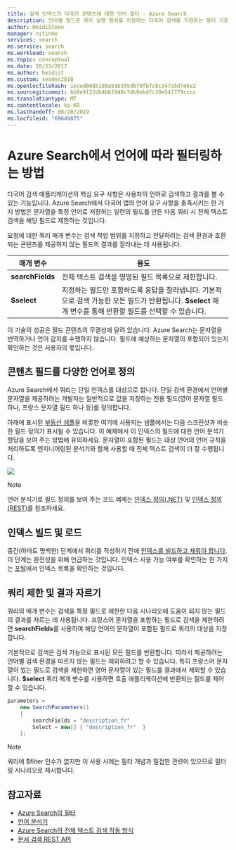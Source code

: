 ```yaml
---
title: 검색 인덱스의 다국어 콘텐츠에 대한 언어 필터 - Azure Search
description: 언어별 필드로 쿼리 실행 범위를 지정하는 다국어 검색을 지원하는 필터 기준입니다.
author: HeidiSteen
manager: nitinme
services: search
ms.service: search
ms.workload: search
ms.topic: conceptual
ms.date: 10/23/2017
ms.author: heidist
ms.custom: seodec2018
ms.openlocfilehash: 1eced868b180a916355d6f9fbfc8cd47a5d7d6e2
ms.sourcegitcommit: bb8e9f22db4b6f848c7db0ebdfc10e547779cccc
ms.translationtype: MT
ms.contentlocale: ko-KR
ms.lasthandoff: 08/20/2019
ms.locfileid: "69649875"
---
```

# <a name="how-to-filter-by-language-in-azure-search"></a>Azure Search에서 언어에 따라 필터링하는 방법 

다국어 검색 애플리케이션의 핵심 요구 사항은 사용자의 언어로 검색하고 결과를 볼 수 있는 기능입니다. Azure Search에서 다국어 앱의 언어 요구 사항을 충족시키는 한 가지 방법은 문자열을 특정 언어로 저장하는 일련의 필드를 만든 다음 쿼리 시 전체 텍스트 검색을 해당 필드로 제한하는 것입니다.

요청에 대한 쿼리 매개 변수는 검색 작업 범위를 지정하고 전달하려는 검색 환경과 호환되는 콘텐츠를 제공하지 않는 필드의 결과를 잘라내는 데 사용됩니다.

| 매개 변수 | 용도 |
|-----------|--------------|
| **searchFields** | 전체 텍스트 검색을 명명된 필드 목록으로 제한합니다. |
| **$select** | 지정하는 필드만 포함하도록 응답을 잘라냅니다. 기본적으로 검색 가능한 모든 필드가 반환됩니다. **$select** 매개 변수를 통해 반환할 필드를 선택할 수 있습니다. |

이 기술의 성공은 필드 콘텐츠의 무결성에 달려 있습니다. Azure Search는 문자열을 번역하거나 언어 감지를 수행하지 않습니다. 필드에 예상하는 문자열이 포함되어 있는지 확인하는 것은 사용자의 몫입니다.

## <a name="define-fields-for-content-in-different-languages"></a>콘텐츠 필드를 다양한 언어로 정의

Azure Search에서 쿼리는 단일 인덱스를 대상으로 합니다. 단일 검색 환경에서 언어별 문자열을 제공하려는 개발자는 일반적으로 값을 저장하는 전용 필드(영어 문자열 필드 하나, 프랑스 문자열 필드 하나 등)를 정의합니다. 

아래에 표시된 [부동산 샘플](search-get-started-portal.md)을 비롯한 여기에 사용되는 샘플에서는 다음 스크린샷과 비슷한 필드 정의가 표시될 수 있습니다. 이 예제에서 이 인덱스의 필드에 대한 언어 분석기 할당을 보여 주는 방법에 유의하세요. 문자열이 포함된 필드는 대상 언어의 언어 규칙을 처리하도록 엔지니어링된 분석기와 함께 사용할 때 전체 텍스트 검색이 더 잘 수행됩니다.

  ![](./media/search-filters-language/lang-fields.png)

> [!Note]
> 언어 분석기로 필드 정의를 보여 주는 코드 예제는 [인덱스 정의(.NET)](https://docs.microsoft.com/azure/search/search-create-index-dotnet) 및 [인덱스 정의(REST)](search-create-index-rest-api.md)를 참조하세요.

## <a name="build-and-load-an-index"></a>인덱스 빌드 및 로드

중간(아마도 명백한) 단계에서 쿼리를 작성하기 전에 [인덱스를 빌드하고 채워야 합니다](https://docs.microsoft.com/azure/search/search-create-index-dotnet). 이 단계는 완전성을 위해 언급하는 것입니다. 인덱스 사용 가능 여부를 확인하는 한 가지는 [포털](https://portal.azure.com)에서 인덱스 목록을 확인하는 것입니다.

## <a name="constrain-the-query-and-trim-results"></a>쿼리 제한 및 결과 자르기

쿼리의 매개 변수는 검색을 특정 필드로 제한한 다음 시나리오에 도움이 되지 않는 필드의 결과를 자르는 데 사용됩니다. 프랑스어 문자열을 포함하는 필드로 검색을 제한하려면 **searchFields**를 사용하여 해당 언어의 문자열이 포함된 필드로 쿼리의 대상을 지정합니다. 

기본적으로 검색은 검색 가능으로 표시된 모든 필드를 반환합니다. 따라서 제공하려는 언어별 검색 환경을 따르지 않는 필드는 제외하려고 할 수 있습니다. 특히 프랑스어 문자열이 있는 필드로 검색을 제한하면 영어 문자열이 있는 필드를 결과에서 제외할 수 있습니다. **$select** 쿼리 매개 변수를 사용하면 호출 애플리케이션에 반환되는 필드를 제어할 수 있습니다.

```csharp
parameters =
    new SearchParameters()
    {
        searchFields = "description_fr" 
        Select = new[] { "description_fr"  }
    };
```
> [!Note]
> 쿼리에 $filter 인수가 없지만 이 사용 사례는 필터 개념과 밀접한 관련이 있으므로 필터링 시나리오로 제시합니다.

## <a name="see-also"></a>참고자료

+ [Azure Search의 필터](search-filters.md)
+ [언어 분석기](https://docs.microsoft.com/rest/api/searchservice/language-support)
+ [Azure Search의 전체 텍스트 검색 작동 방식](search-lucene-query-architecture.md)
+ [문서 검색 REST API](https://docs.microsoft.com/rest/api/searchservice/search-documents)

